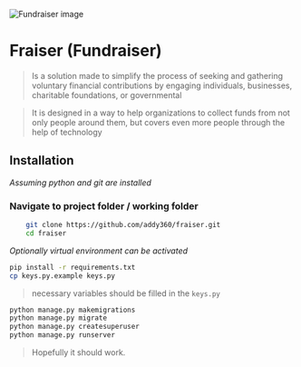 

![Fundraiser image](https://www.henryford.com/-/media/henry-ford-blog/images/interior-banner-images/2017/04/healthy-fundraiser.jpg?h=785&la=en&w=1920&hash=F9C844978BB5721C6199806F2335E978)
# Fraiser (Fundraiser) 


> Is a solution made to simplify the process of seeking and gathering voluntary       financial contributions by engaging individuals, businesses, charitable foundations, or governmental
 


>It is designed in a way to help organizations to collect funds from not only people around them, but covers even more people through the help of technology


## Installation
*Assuming python and git are installed*

### Navigate to project folder / working folder

``` bash
    git clone https://github.com/addy360/fraiser.git
    cd fraiser
```
*Optionally virtual environment can be activated*

```bash
pip install -r requirements.txt
cp keys.py.example keys.py
```
> necessary variables should be filled in the `keys.py`

```bash
python manage.py makemigrations
python manage.py migrate
python manage.py createsuperuser
python manage.py runserver
```

> Hopefully it should work.